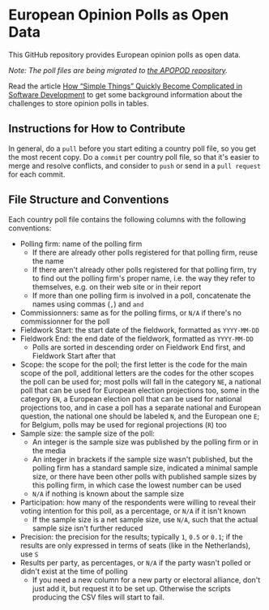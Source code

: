 # European Opinion Polls as Open Data

This GitHub repository provides European opinion polls as open data.

*Note: The poll files are being migrated to [the APOPOD repository](https://github.com/filipvanlaenen/apopod).*

Read the article
[How “Simple Things” Quickly Become Complicated in Software Development](https://medium.com/grensesnittet/how-simple-things-quickly-become-complicated-in-software-development-9cf52233226d)
to get some background information about the challenges to store opinion polls
in tables.

## Instructions for How to Contribute

In general, do a `pull` before you start editing a country poll file, so you get
the most recent copy. Do a `commit` per country poll file, so that it's easier
to merge and resolve conflicts, and consider to `push` or send in a
`pull request` for each commit.

## File Structure and Conventions

Each country poll file contains the following columns with the following
conventions:

* Polling firm: name of the polling firm
  * If there are already other polls registered for that polling firm, reuse the
    name
  * If there aren't already other polls registered for that polling firm, try to
    find out the polling firm's proper name, i.e. the way they refer to
    themselves, e.g. on their web site or in their report
  * If more than one polling firm is involved in a poll, concatenate the names
    using commas (`,`) and `and`
* Commissionners: same as for the polling firms, or `N/A` if there's no
  commissionner for the poll
* Fieldwork Start: the start date of the fieldwork, formatted as `YYYY-MM-DD`
* Fieldwork End: the end date of the fieldwork, formatted as `YYYY-MM-DD`
  * Polls are sorted in descending order on Fieldwork End first, and Fieldwork
    Start after that
* Scope: the scope for the poll; the first letter is the code for the main scope
  of the poll, additional letters are the codes for the other scopes the poll
  can be used for; most polls will fall in the category `NE`, a national poll
  that can be used for European election projections too, some in the category
  `EN`, a European election poll that can be used for national projections too,
  and in case a poll has a separate national and European question, the national
  one should be labeled `N`, and the European one `E`; for Belgium, polls may
  be used for regional projections (`R`) too
* Sample size: the sample size of the poll:
  * An integer is the sample size was published by the polling firm or in the
    media
  * An integer in brackets if the sample size wasn't published, but the polling
    firm has a standard sample size, indicated a minimal sample size, or there
    have been other polls with published sample sizes by this polling firm, in
    which case the lowest number can be used
  * `N/A` if nothing is known about the sample size
* Participation: how many of the respondents were willing to reveal their voting
  intention for this poll, as a percentage, or `N/A` if it isn't known
  * If the sample size is a net sample size, use `N/A`, such that the actual
    sample size isn't further reduced
* Precision: the precision for the results; typically `1`, `0.5` or `0.1`; if
  the results are only expressed in terms of seats (like in the Netherlands),
  use `S`
* Results per party, as percentages, or `N/A` if the party wasn't polled or
  didn't exist at the time of polling
  * If you need a new column for a new party or electoral alliance, don't just
    add it, but request it to be set up. Otherwise the scripts producing the
    CSV files will start to fail.
